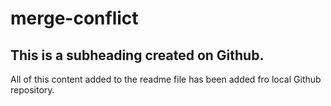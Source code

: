 # merge-conflict

## This is a subheading created on Github.

All of this content added to the readme file has been added fro local Github repository.
